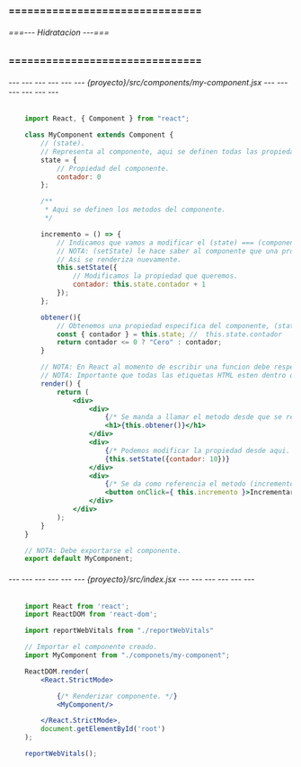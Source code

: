 ### =============================== ###
###### ===--- Hidratacion ---=== ######
### =============================== ###

###### --- --- --- --- --- --- {proyecto}/src/components/my-component.jsx --- --- --- --- --- --- ######

<!-- Para hidratar un componente es necesario hacerlo de la siguiente manera. -->

```jsx
	import React, { Component } from "react";

	class MyComponent extends Component {
		// (state).
		// Representa al componente, aqui se definen todas las propiedades del mismo.
	    state = {
	    	// Propiedad del componente.
	        contador: 0
	    };

	    /**
	     * Aqui se definen los metodos del componente.
	     */

	    incremento = () => {
	    	// Indicamos que vamos a modificar el (state) === (componente).
	    	// NOTA: (setState) le hace saber al componente que una propiedad fue modificada.
	  		// Asi se renderiza nuevamente.
	        this.setState({
	        	// Modificamos la propiedad que queremos.
	        	contador: this.state.contador + 1
	        });
	    };

	    obtener(){
	    	// Obtenemos una propiedad especifica del componente, (state).
	        const { contador } = this.state; //  this.state.contador
	        return contador <= 0 ? "Cero" : contador;
	    }

	    // NOTA: En React al momento de escribir una funcion debe respetarse la siguiente sintaxis.
	    // NOTA: Importante que todas las etiquetas HTML esten dentro de una etiqueta padre.
	    render() {
	        return (
	            <div>
	                <div>
	                	{/* Se manda a llamar el metodo desde que se renderiza el componente. */}
	                    <h1>{this.obtener()}</h1>
	                </div>
	                <div>
	                	{/* Podemos modificar la propiedad desde aqui. */}
	                	{this.setState({contador: 10})}
	                </div>
	                <div>
	                	{/* Se da como referencia el metodo (incremento) al dar click, para modificar el state. */}
	                    <button onClick={ this.incremento }>Incrementar</button>
	                </div>
	            </div>
	        );
	    }
	}

	// NOTA: Debe exportarse el componente.
	export default MyComponent;
```

###### --- --- --- --- --- --- {proyecto}/src/index.jsx --- --- --- --- --- --- ######

```jsx
	import React from 'react';
	import ReactDOM from 'react-dom';

	import reportWebVitals from "./reportWebVitals"

	// Importar el componente creado.
	import MyComponent from "./componets/my-component";

	ReactDOM.render(
		<React.StrictMode>

			{/* Renderizar componente. */}
			<MyComponent/>

		</React.StrictMode>,
		document.getElementById('root')
	);

	reportWebVitals();
```